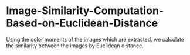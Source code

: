 # Image-Similarity-Computation-Based-on-Euclidean-Distance
Using the color moments of the images which are extracted, we calculate the similarity between the images by Euclidean distance.
